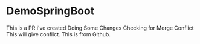 # DemoSpringBoot
This is a PR i've created
Doing Some Changes
Checking for Merge Conflict
This will give conflict.
This is from Github.
